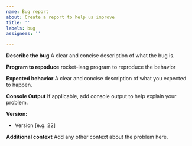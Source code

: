 ```yaml
---
name: Bug report
about: Create a report to help us improve
title: ''
labels: bug
assignees: ''

---
```


**Describe the bug**
A clear and concise description of what the bug is.

**Program to repoduce**
rocket-lang program to reproduce the behavior


**Expected behavior**
A clear and concise description of what you expected to happen.


**Console Output**
If applicable, add console output to help explain your problem.


**Version:**
 - Version [e.g. 22]


**Additional context**
Add any other context about the problem here.
